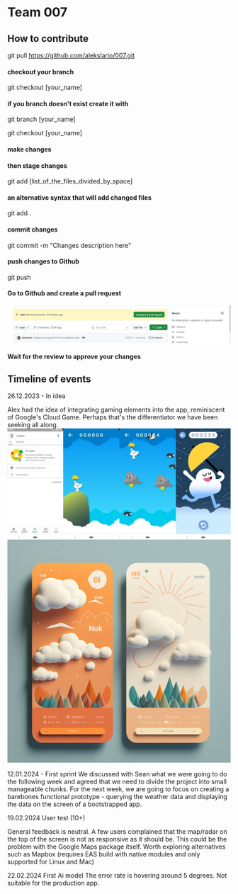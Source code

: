 # Team 007

## How to contribute

git pull https://github.com/alekslario/007.git

#### checkout your branch

git checkout [your_name]

#### if you branch doesn't exist create it with

git branch [your_name]

git checkout [your_name]

#### make changes

#### then stage changes

git add [list_of_the_files_divided_by_space]

#### an alternative syntax that will add changed files

git add .

#### commit changes

git commit -m "Changes description here"

#### push changes to Github

git push

#### Go to Github and create a pull request

![Alt text](<images/Screenshot 2024-01-18 202145.png>)

#### Wait for the review to approve your changes

## Timeline of events

26.12.2023 - In idea

Alex had the idea of integrating gaming elements into the app, reminiscent of Google's Cloud Game. Perhaps that's the differentiator we have been seeking all along.
![Alt text](images/flappy_cloud.webp)
![Alt text](images/midj_cloud.png)

12.01.2024 - First sprint
We discussed with Sean what we were going to do the following week and agreed that we need to divide the project into small manageable chunks. For the next week, we are going to focus on creating a barebones functional prototype - querying the weather data and displaying the data on the screen of a bootstrapped app.

19.02.2024 User test (10+)

General feedback is neutral. A few users complained that the map/radar on the top of the screen is not as responsive as it should be. This could be the problem with the Google Maps package itself. Worth exploring alternatives such as Mapbox (requires EAS build with native modules and only supported for Linux and Mac)

22.02.2024 First Ai model
The error rate is hovering around 5 degrees. Not suitable for the production app.
